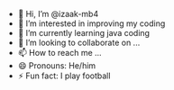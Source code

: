 - 👋 Hi, I’m @izaak-mb4
- 👀 I’m interested in improving my coding
- 🌱 I’m currently learning java coding
- 💞️ I’m looking to collaborate on ...
- 📫 How to reach me ...
- 😄 Pronouns: He/him
- ⚡ Fun fact: I play football

<!---
izaak-mb4/izaak-mb4 is a ✨ special ✨ repository because its `README.md` (this file) appears on your GitHub profile.
You can click the Preview link to take a look at your changes.
--->
